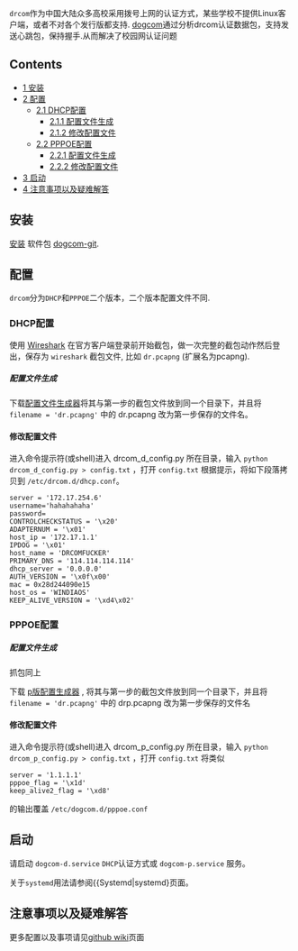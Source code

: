 `drcom`作为中国大陆众多高校采用拨号上网的认证方式，某些学校不提供Linux客户端，或者不对各个发行版都支持. [dogcom](https://github.com/mchome/dogcom)通过分析drcom认证数据包，支持发送心跳包，保持握手.从而解决了校园网认证问题

## Contents

*   [1 安装](#安装)
*   [2 配置](#配置)
    *   [2.1 DHCP配置](#DHCP配置)
        *   [2.1.1 配置文件生成](#配置文件生成)
        *   [2.1.2 修改配置文件](#修改配置文件)
    *   [2.2 PPPOE配置](#PPPOE配置)
        *   [2.2.1 配置文件生成](#配置文件生成_2)
        *   [2.2.2 修改配置文件](#修改配置文件_2)
*   [3 启动](#启动)
*   [4 注意事项以及疑难解答](#注意事项以及疑难解答)

## 安装

[安装](/index.php/%E5%AE%89%E8%A3%85 "安装") 软件包 [dogcom-git](https://aur.archlinux.org/packages/dogcom-git/).

## 配置

`drcom`分为`DHCP`和`PPPOE`二个版本，二个版本配置文件不同.

### DHCP配置

使用 [Wireshark](/index.php/Wireshark "Wireshark") 在官方客户端登录前开始截包，做一次完整的截包动作然后登出，保存为 `wireshark` 截包文件, 比如 `dr.pcapng` (扩展名为pcapng).

##### 配置文件生成

下载[配置文件生成器](https://raw.githubusercontent.com/drcoms/generic/master/drcom_d_config.py)将其与第一步的截包文件放到同一个目录下，并且将 `filename = 'dr.pcapng'` 中的 dr.pcapng 改为第一步保存的文件名。

#### 修改配置文件

进入命令提示符(或shell)进入 drcom_d_config.py 所在目录，输入 `python drcom_d_config.py > config.txt` ，打开 `config.txt` 根据提示，将如下段落拷贝到 `/etc/drcom.d/dhcp.conf`。

```
server = '172.17.254.6'
username='hahahahaha'
password=
CONTROLCHECKSTATUS = '\x20'
ADAPTERNUM = '\x01'
host_ip = '172.17.1.1'
IPDOG = '\x01'
host_name = 'DRCOMFUCKER'
PRIMARY_DNS = '114.114.114.114'
dhcp_server = '0.0.0.0'
AUTH_VERSION = '\x0f\x00'
mac = 0x28d244090e15
host_os = 'WINDIAOS'
KEEP_ALIVE_VERSION = '\xd4\x02'

```

### PPPOE配置

##### 配置文件生成

抓包同上

下载 [p版配置生成器](https://raw.githubusercontent.com/drcoms/generic/master/drcom_p_config.py) , 将其与第一步的截包文件放到同一个目录下，并且将 `filename = 'dr.pcapng'` 中的 drp.pcapng 改为第一步保存的文件名

#### 修改配置文件

进入命令提示符(或shell)进入 drcom_p_config.py 所在目录，输入 `python drcom_p_config.py > config.txt` ，打开 `config.txt` 将类似

```
server = '1.1.1.1'
pppoe_flag = '\x1d'
keep_alive2_flag = '\xd8'

```

的输出覆盖 `/etc/dogcom.d/pppoe.conf`

## 启动

请启动 `dogcom-d.service` `DHCP`认证方式或 `dogcom-p.service` 服务。

关于`systemd`用法请参阅{{Systemd|systemd}页面。

## 注意事项以及疑难解答

更多配置以及事项请见[github wiki](https://github.com/drcoms/drcom-generic/wiki)页面